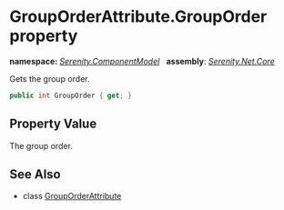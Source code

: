 # GroupOrderAttribute.GroupOrder property
**namespace:** *[Serenity.ComponentModel](../../README.md#serenity.componentmodel-namespace)*   **assembly**: *[Serenity.Net.Core](../../README.md)*

Gets the group order.

```csharp
public int GroupOrder { get; }
```

## Property Value

The group order.

## See Also

* class [GroupOrderAttribute](../GroupOrderAttribute.md)
